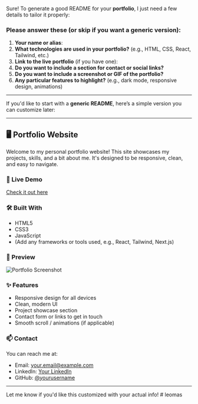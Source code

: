 Sure! To generate a good README for your **portfolio**, I just need a few details to tailor it properly:

### Please answer these (or skip if you want a generic version):

1. **Your name or alias**:
2. **What technologies are used in your portfolio?** (e.g., HTML, CSS, React, Tailwind, etc.)
3. **Link to the live portfolio** (if you have one):
4. **Do you want to include a section for contact or social links?**
5. **Do you want to include a screenshot or GIF of the portfolio?**
6. **Any particular features to highlight?** (e.g., dark mode, responsive design, animations)

---

If you'd like to start with a **generic README**, here’s a simple version you can customize later:

---

## 🖥️ Portfolio Website

Welcome to my personal portfolio website! This site showcases my projects, skills, and a bit about me. It's designed to be responsive, clean, and easy to navigate.

### 🚀 Live Demo

[Check it out here](https://your-portfolio-link.com)

### 🛠️ Built With

- HTML5
- CSS3
- JavaScript
- (Add any frameworks or tools used, e.g., React, Tailwind, Next.js)

### 📸 Preview

![Portfolio Screenshot](./screenshot.png)

### ✨ Features

- Responsive design for all devices
- Clean, modern UI
- Project showcase section
- Contact form or links to get in touch
- Smooth scroll / animations (if applicable)

### 📫 Contact

You can reach me at:

- Email: [your.email@example.com](mailto:your.email@example.com)
- LinkedIn: [Your LinkedIn](https://linkedin.com/in/your-profile)
- GitHub: [@yourusername](https://github.com/yourusername)

---

Let me know if you'd like this customized with your actual info!
#   l e o m a s  
 